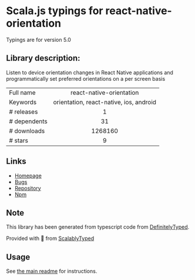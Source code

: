 
# Scala.js typings for react-native-orientation

Typings are for version 5.0

## Library description:
Listen to device orientation changes in React Native applications and programmatically set preferred orientations on a per screen basis

|                    |                 |
| ------------------ | :-------------: |
| Full name          | react-native-orientation |
| Keywords           | orientation, react-native, ios, android |
| # releases         | 1 |
| # dependents       | 31 |
| # downloads        | 1268160 |
| # stars            | 9 |

## Links
- [Homepage](https://github.com/yamill/react-native-orientation#readme)
- [Bugs](https://github.com/yamill/react-native-orientation/issues)
- [Repository](https://github.com/yamill/react-native-orientation)
- [Npm](https://www.npmjs.com/package/react-native-orientation)
    


## Note
This library has been generated from typescript code from [DefinitelyTyped](https://definitelytyped.org).

Provided with :purple_heart: from [ScalablyTyped](https://github.com/oyvindberg/ScalablyTyped)

## Usage
See [the main readme](../../readme.md) for instructions.


